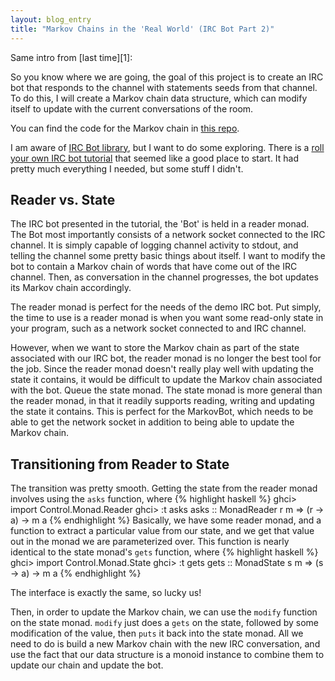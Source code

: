 ```yaml
---
layout: blog_entry
title: "Markov Chains in the 'Real World' (IRC Bot Part 2)"
---
```


Same intro from [last time][1]:

So you know where we are going, the goal of this project is to create an IRC
bot that responds to the channel with statements seeds from that channel.  To
do this, I will create a Markov chain data structure, which can modify itself
to update with the current conversations of the room.

You can find the code for the Markov chain in [this repo](https://github.com/mgaut72/MarkovChain).

I am aware of [IRC Bot library](http://hackage.haskell.org/package/ircbot-0.6.0),
but I want to do some exploring.
There is a [roll your own IRC bot tutorial](http://www.haskell.org/haskellwiki/Roll_your_own_IRC_bot)
that seemed like a good place to
start.  It had pretty much everything I needed, but some stuff I didn't.

## Reader vs. State
The IRC bot presented in the tutorial, the 'Bot' is
held in a reader monad.  The Bot most importantly consists of a
network socket connected to the IRC channel.  It is simply capable of logging
channel activity to stdout, and telling the channel some pretty basic things
about itself.  I want to modify the bot to contain a Markov chain of words that
have come out of the IRC channel. Then, as conversation in the channel
progresses, the bot updates its Markov chain accordingly.

The reader monad is perfect for the needs of the demo IRC bot. Put simply, the
time to use is a reader monad is when you want some read-only state in your
program, such as a network socket connected to and IRC channel.

However, when we want to store the Markov chain as part of the state associated
with our IRC bot, the reader monad is no longer the best tool for the job.
Since the reader monad doesn't really play well with updating the state it
contains, it would be difficult to update the Markov chain associated with the
bot.  Queue the state monad.  The state monad is more general than the reader
monad, in that it readily supports reading, writing and updating the state
it contains.  This is perfect for the MarkovBot, which needs to be able to get
the network socket in addition to being able to update the Markov chain.

## Transitioning from Reader to State
The transition was pretty smooth. Getting the state from the reader monad
involves using the `asks` function, where
{% highlight haskell %}
ghci> import Control.Monad.Reader
ghci> :t asks
asks :: MonadReader r m => (r -> a) -> m a
{% endhighlight %}
Basically, we have some reader monad, and a function to extract a particular
value from our state, and we get that value out in the monad we are
parameterized over.
This function is nearly identical to the state monad's `gets` function, where
{% highlight haskell %}
ghci> import Control.Monad.State
ghci> :t gets
gets :: MonadState s m => (s -> a) -> m a
{% endhighlight %}

The interface is exactly the same, so lucky us!

Then, in order to update the Markov chain, we can use the `modify` function on
the state monad. `modify` just does a `gets` on the state, followed by some
modification of the value, then `puts` it back into the state monad.
All we need to do is build a new Markov chain with the new
IRC conversation, and use the fact that our data structure is a monoid instance
to combine them to update our chain and update the bot.
